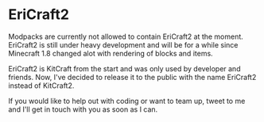 # EriCraft2

Modpacks are currently not allowed to contain EriCraft2 at the moment. EriCraft2 is still under heavy development
and will be for a while since Minecraft 1.8 changed alot with rendering of blocks and items.

EriCraft2 is KitCraft from the start and was only used by developer and friends. Now, I've decided to release it to
the public with the name EriCraft2 instead of KitCraft2.

If you would like to help out with coding or want to team up, tweet to me and I'll get in touch with you as soon as I
can.